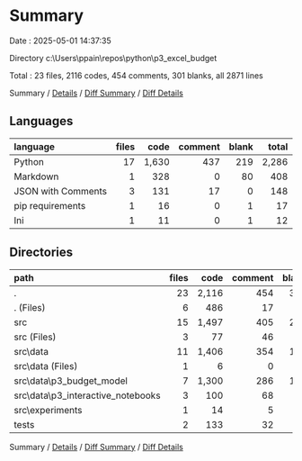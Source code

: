 # Summary

Date : 2025-05-01 14:37:35

Directory c:\\Users\\ppain\\repos\\python\\p3_excel_budget

Total : 23 files,  2116 codes, 454 comments, 301 blanks, all 2871 lines

Summary / [Details](details.md) / [Diff Summary](diff.md) / [Diff Details](diff-details.md)

## Languages
| language | files | code | comment | blank | total |
| :--- | ---: | ---: | ---: | ---: | ---: |
| Python | 17 | 1,630 | 437 | 219 | 2,286 |
| Markdown | 1 | 328 | 0 | 80 | 408 |
| JSON with Comments | 3 | 131 | 17 | 0 | 148 |
| pip requirements | 1 | 16 | 0 | 1 | 17 |
| Ini | 1 | 11 | 0 | 1 | 12 |

## Directories
| path | files | code | comment | blank | total |
| :--- | ---: | ---: | ---: | ---: | ---: |
| . | 23 | 2,116 | 454 | 301 | 2,871 |
| . (Files) | 6 | 486 | 17 | 82 | 585 |
| src | 15 | 1,497 | 405 | 205 | 2,107 |
| src (Files) | 3 | 77 | 46 | 12 | 135 |
| src\\data | 11 | 1,406 | 354 | 188 | 1,948 |
| src\\data (Files) | 1 | 6 | 0 | 2 | 8 |
| src\\data\\p3_budget_model | 7 | 1,300 | 286 | 145 | 1,731 |
| src\\data\\p3_interactive_notebooks | 3 | 100 | 68 | 41 | 209 |
| src\\experiments | 1 | 14 | 5 | 5 | 24 |
| tests | 2 | 133 | 32 | 14 | 179 |

Summary / [Details](details.md) / [Diff Summary](diff.md) / [Diff Details](diff-details.md)